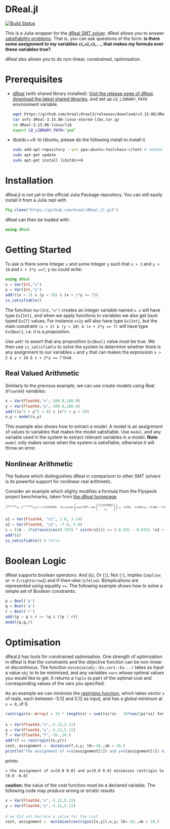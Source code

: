 # DReal.jl

[![Build Status](https://travis-ci.org/dreal/dReal.jl.svg?branch=master)](https://travis-ci.org/dreal/dReal.jl)

This is a Julia wrapper for the [dReal SMT solver](https://dreal.github.io/).
dReal allows you to answer [satisfiability problems](http://en.wikipedia.org/wiki/Satisfiability_modulo_theories).  That is, you can ask questions of the form: __is there some assignment to my variables `x1`,`x2`,`x3`,..., that makes my formula over these variables true?__.

dReal also allows you to do non-linear, constrained, optimisation.

# Prerequisites

 - [dReal](https://github.com/dreal/dreal3) (with shared library
   installed):
   [Visit the release page of dReal](https://github.com/dreal/dreal3/releases),
   [download the latest shared libraries](https://github.com/dreal/dreal3/releases/download/v3.15.06/dReal-3.15.06-linux-shared-libs.tar.gz),
   and set up `LD_LIBRARY_PATH` environment variable.

    ```bash
    wget https://github.com/dreal/dreal3/releases/download/v3.15.06/dReal-3.15.06-linux-shared-libs.tar.gz
    tar xvfz dReal-3.15.06-linux-shared-libs.tar.gz
    cd dReal-3.15.06-linux/lib
    export LD_LIBRARY_PATH=`pwd`
    ```
 - libstdc++6: In Ubuntu, please do the following install to install it.

    ```bash
    sudo add-apt-repository --yes ppa:ubuntu-toolchain-r/test # needed for 12.04
    sudo apt-get update
    sudo apt-get install libstdc++6
    ```

# Installation
dReal.jl is not yet in the official Julia Package repository.  You can still easily install it from a Julia repl with

```julia
Pkg.clone("https://github.com/dreal/dReal.jl.git")
```

dReal can then be loaded with:

```julia
using dReal
```

# Getting Started

To ask is there some Integer `x` and some Integer `y` such that `x > 2` and `y < 10` and `x + 2*y ==7`, y ou could write:

```julia
using dReal
x = Var(Int,"x")
y = Var(Int,"y")
add!((x > 2) & (y < 10) & (x + 2*y == 7))
is_satisfiable()
```

The function `Var(Int,"x")` creates an integer variable named `x`.  `x` will have type `Ex{Int}`, and when we apply functions to variables we also get back typed `Ex{T}` values.  For instance `x+2y` will also have type `Ex{Int}`, but the main constraint `(x > 2) & (y < 10) & (x + 2*y == 7)` will have type `Ex{Bool}`, i.e. it is a *proposition*.

Use `add!` to assert that any proposition `Ex{Bool}` value must be true. We then use `is_satisfiable` to solve the system to determine whether there is any assignment to our variables `x` and `y` that can makes the expression `x > 2 & y < 10 & x + 2*y == 7` true.

## Real Valued Arithmetic

Similarly to the previous example, we can use create models using Real (`Float64`) variables:

```julia
x = Var(Float64,"x",-100.0,100.0)
y = Var(Float64,"y",-100.0,100.0)
add!((x^2 + y^2 > 4) & (x^3 + y < 5))
x,y = model(x,y)
```

This example also shows how to extract a *model*. A model is an assignment of  values to variables that makes the model satisfiable.  Use `model`, and any variable used in the system to extract relevant variables in a model.  __Note__: `model` only makes sense when the system is satisfiable, otherwise it will throw an error.

## Nonlinear Arithmetic

The feature which distinguishes dReal in comparison to other SMT solvers is its powerful support for nonlinear real arithmetic.

Consider an example which slighly modifies a formula from the Flyspeck project benchmarks, taken from [the dReal homepage](http://dreal.github.io/).

![flyspeckimage](images/eq.png?raw=true)

```julia
x1 = Var(Float64, "x1", 3.0, 3.14)
x2 = Var(Float64, "x2", -7.0, 5.0)
c = (2π - 2*x1*asin(cos(0.797) * sin(π/x1))) <= (-0.591 - 0.0331 *x2 + 0.506 + 1.0)
add!(c)
is_satisfiable() # false
```

# Boolean Logic

dReal supports boolean operators: And (`&`), Or (`|`), Not (`!`), implies (`implies` or → (`\rightarrow`))   and if-then-else (`ifelse`).  Bi­implications are
represented using equality `==`.  The following example shows how to solve a simple set of Boolean constraints.

```julia
p = Bool('p')
q = Bool('q')
r = Bool('r')
add!(p → q & r == !q & (!p | r))
model(p,q,r)
```

# Optimisation

dReal.jl has tools for constrained optimisation.  One strength of optimisation in dReal is that the constraints and the objective function can be non-linear or discontinous.  The function `minimize(obj::Ex,vars::Ex...)` takes as input a value `obj` to to be minimised, and any variables `vars` whose optimal values you would like to get.  It returns a `Tuple` (a pair) of the optimal cost and corresponding values of the vars you specified.

As an example we can minimize the [rastrigins function](http://en.wikipedia.org/wiki/Rastrigin_function), which takes vector `x` of reals, each between -5.12 and 5.12  as input, and has a global minimum at `x = 0`, of 0.

```julia
rastrigin(x::Array) = 10 * length(x) + sum([xi*xi - 10*cos(2pi*xi) for xi in x])

x = Var(Float64,"x",-5.12,5.12)
y = Var(Float64,"y",-5.12,5.12)
f = Var(Float64,"f",-10.,10.)
add!(f == rastrigin([x,y]))
cost, assignment =  minimize(f,x,y; lb=-10.,ub = 10.)
println("the assignment of x=$(assignment[1]) and y=$(assignment[2]) minimises rastrigin to $cost")
```

prints:

```
> the assignment of x=[0.0 0.0] and y=[0.0 0.0] minimises rastrigin to [0.0 -0.0]
```

__caution:__ the value of the cost function must be a declared variable.  The following code may produce wrong or erratic results

```julia
x = Var(Float64,"x",-5.12,5.12)
y = Var(Float64,"y",-5.12,5.12)

# we did not declare a value for the cost
cost, assignment =  minimize(rastrigin([x,y]),x,y; lb=-10.,ub = 10.)
```

